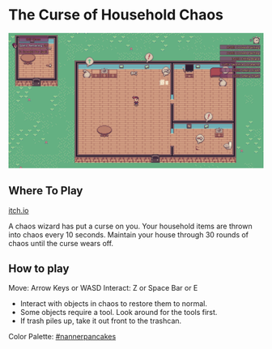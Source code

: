
# The Curse of Household Chaos

![Game Screenshot](screenshots/screenshot1.png)

Where To Play
-------------

[itch.io](https://lightboat.itch.io/the-curse-of-household-chaos)

A chaos wizard has put a curse on you.  Your household items are thrown into chaos every 10 seconds. Maintain your house through 30 rounds of chaos until the curse wears off.

How to play
-----------

Move: Arrow Keys or WASD
Interact: Z or Space Bar or E

- Interact with objects in chaos to restore them to normal.
- Some objects require a tool. Look around for the tools first.
- If trash piles up, take it out front to the trashcan.

Color Palette: [#nannerpancakes](https://lospec.com/palette-list/nanner-pancakes)